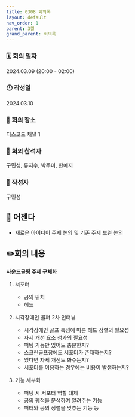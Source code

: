 ```yaml
---
title: 0308 회의록
layout: default
nav_order: 1
parent: 3월
grand_parent: 회의록
---
```


### 🗓️ 회의 일자

2024.03.09
(20:00 - 02:00)

### 🕛 작성일

2024.03.10

### 🚩 회의 장소

디스코드 채널 1

### 🤝 회의 참석자

구민성, 류지수, 박주미, 한예지

### 🙎 작성자

구민성

## 📣 어젠다

- 새로운 아이디어 주제 논의 및 기존 주제 보완 논의

## ✏️회의 내용

**사운드골핑 주제 구체화**
  1. 서포터
      - 공의 위치
      - 헤드
    
  2. 시각장애인 골퍼 2차 인터뷰
      - 시각장애인 골프 특성에 따른 헤드 정렬의 필요성
      - 자세 개선 요소 첨가의 필요성
      - 퍼팅 기능만 있어도 충분한지?
      - 스크린골프장에도 서포터가 존재하는지?
      - 있다면 자세 개선도 봐주는지?
      - 서포터를 이용하는 경우에는 비용이 발생하는지?
    
  3. 기능 세부화
      - 퍼팅 시 서포터 역할 대체
      - 공의 궤적을 분석하여 알려주는 기능
      - 퍼터와 공의 정렬을 맞추는 기능 등
    <br/><br/>
